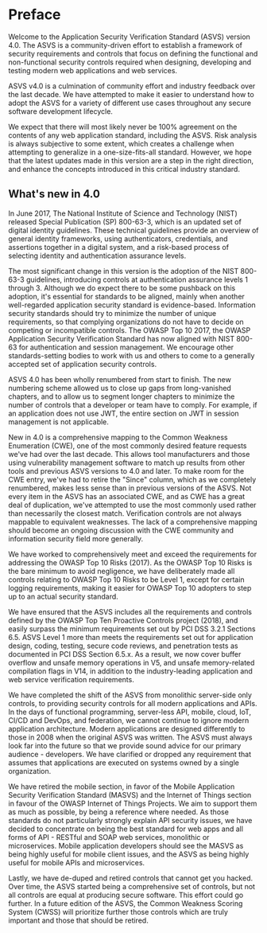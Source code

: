 # Preface

Welcome to the Application Security Verification Standard (ASVS) version 4.0. The ASVS is a community-driven effort to establish a framework of security requirements and controls that focus on defining the functional and non-functional security controls required when designing, developing and testing modern web applications and web services.

ASVS v4.0 is a culmination of community effort and industry feedback over the last decade. We have attempted to make it easier to understand how to adopt the ASVS for a variety of different use cases throughout any secure software development lifecycle. 

We expect that there will most likely never be 100% agreement on the contents of any web application standard, including the ASVS. Risk analysis is always subjective to some extent, which creates a challenge when attempting to generalize in a one-size-fits-all standard. However, we hope that the latest updates made in this version are a step in the right direction, and enhance the concepts introduced in this critical industry standard.

## What's new in 4.0

In June 2017, The National Institute of Science and Technology (NIST) released Special Publication (SP) 800-63-3, which is an updated set of digital identity guidelines. These technical guidelines provide an overview of general identity frameworks, using authenticators, credentials, and assertions together in a digital system, and a risk-based process of selecting identity and authentication assurance levels.

The most significant change in this version is the adoption of the NIST 800-63-3 guidelines, introducing controls at authentication assurance levels 1 through 3. Although we do expect there to be some pushback on this adoption, it's essential for standards to be aligned, mainly when another well-regarded application security standard is evidence-based. Information security standards should try to minimize the number of unique requirements, so that complying organizations do not have to decide on competing or incompatible controls. The OWASP Top 10 2017, the OWASP Application Security Verification Standard has now aligned with NIST 800-63 for authentication and session management. We encourage other standards-setting bodies to work with us and others to come to a generally accepted set of application security controls. 

ASVS 4.0 has been wholly renumbered from start to finish. The new numbering scheme allowed us to close up gaps from long-vanished chapters, and to allow us to segment longer chapters to minimize the number of controls that a developer or team have to comply. For example, if an application does not use JWT, the entire section on JWT in session management is not applicable. 

New in 4.0 is a comprehensive mapping to the Common Weakness Enumeration (CWE), one of the most commonly desired feature requests we've had over the last decade. This allows tool manufacturers and those using vulnerability management software to match up results from other tools and previous ASVS versions to 4.0 and later. To make room for the CWE entry, we've had to retire the "Since" column, which as we completely renumbered, makes less sense than in previous versions of the ASVS. Not every item in the ASVS has an associated CWE, and as CWE has a great deal of duplication, we've attempted to use the most commonly used rather than necessarily the closest match. Verification controls are not always mappable to equivalent weaknesses. The lack of a comprehensive mapping should become an ongoing discussion with the CWE community and information security field more generally. 

We have worked to comprehensively meet and exceed the requirements for addressing the OWASP Top 10 Risks (2017). As the OWASP Top 10 Risks is the bare minimum to avoid negligence, we have deliberately made all controls relating to OWASP Top 10 Risks to be Level 1, except for certain logging requirements, making it easier for OWASP Top 10 adopters to step up to an actual security standard.

We have ensured that the ASVS includes all the requirements and controls defined by the OWASP Top Ten Proactive Controls project (2018), and easily surpass the minimum requirements set out by PCI DSS 3.2.1 Sections 6.5. ASVS Level 1 more than meets the requirements set out for application design, coding, testing, secure code reviews, and penetration tests as documented in PCI DSS Section 6.5.x. As a result, we now cover buffer overflow and unsafe memory operations in V5, and unsafe memory-related compilation flags in V14, in addition to the industry-leading application and web service verification requirements.

We have completed the shift of the ASVS from monolithic server-side only controls, to providing security controls for all modern applications and APIs. In the days of functional programming, server-less API, mobile, cloud, IoT, CI/CD and DevOps, and federation, we cannot continue to ignore modern application architecture. Modern applications are designed differently to those in 2008 when the original ASVS was written. The ASVS must always look far into the future so that we provide sound advice for our primary audience - developers. We have clarified or dropped any requirement that assumes that applications are executed on systems owned by a single organization.

We have retired the mobile section, in favor of the Mobile Application Security Verification Standard (MASVS) and the Internet of Things section in favour of the OWASP Internet of Things Projects. We aim to support them as much as possible, by being a reference where needed. As those standards do not particularly strongly explain API security issues, we have decided to concentrate on being the best standard for web apps and all forms of API - RESTful and SOAP web services, monolithic or microservices. Mobile application developers should see the MASVS as being highly useful for mobile client issues, and the ASVS as being highly useful for mobile APIs and microservices.

Lastly, we have de-duped and retired controls that cannot get you hacked. Over time, the ASVS started being a comprehensive set of controls, but not all controls are equal at producing secure software. This effort could go further. In a future edition of the ASVS, the Common Weakness Scoring System (CWSS) will prioritize further those controls which are truly important and those that should be retired.